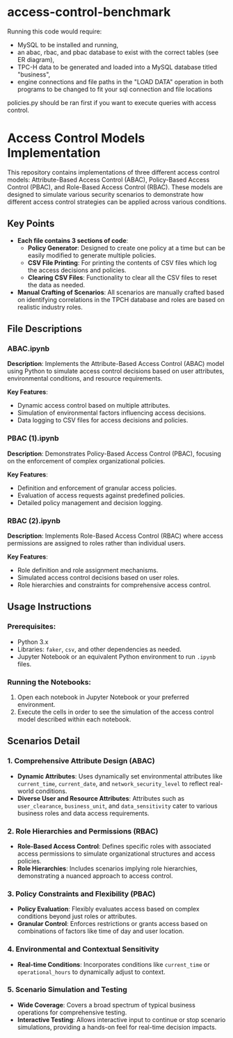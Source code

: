 # access-control-benchmark

Running this code would require:

- MySQL to be installed and running,
- an abac, rbac, and pbac database to exist with the correct tables (see ER diagram),
- TPC-H data to be generated and loaded into a MySQL database titled "business",
- engine connections and file paths in the "LOAD DATA" operation in both programs to be changed to fit your sql connection and file locations

policies.py should be ran first if you want to execute queries with access control. 

# Access Control Models Implementation

This repository contains implementations of three different access control models: Attribute-Based Access Control (ABAC), Policy-Based Access Control (PBAC), and Role-Based Access Control (RBAC). These models are designed to simulate various security scenarios to demonstrate how different access control strategies can be applied across various conditions.

## Key Points
- **Each file contains 3 sections of code**:
  - **Policy Generator**: Designed to create one policy at a time but can be easily modified to generate multiple policies.
  - **CSV File Printing**: For printing the contents of CSV files which log the access decisions and policies.
  - **Clearing CSV Files**: Functionality to clear all the CSV files to reset the data as needed.
- **Manual Crafting of Scenarios**: All scenarios are manually crafted based on identifying correlations in the TPCH database and roles are based on realistic industry roles.

## File Descriptions

### ABAC.ipynb
**Description**: Implements the Attribute-Based Access Control (ABAC) model using Python to simulate access control decisions based on user attributes, environmental conditions, and resource requirements.

**Key Features**:
- Dynamic access control based on multiple attributes.
- Simulation of environmental factors influencing access decisions.
- Data logging to CSV files for access decisions and policies.

### PBAC (1).ipynb
**Description**: Demonstrates Policy-Based Access Control (PBAC), focusing on the enforcement of complex organizational policies.

**Key Features**:
- Definition and enforcement of granular access policies.
- Evaluation of access requests against predefined policies.
- Detailed policy management and decision logging.

### RBAC (2).ipynb
**Description**: Implements Role-Based Access Control (RBAC) where access permissions are assigned to roles rather than individual users.

**Key Features**:
- Role definition and role assignment mechanisms.
- Simulated access control decisions based on user roles.
- Role hierarchies and constraints for comprehensive access control.

## Usage Instructions

### Prerequisites:
- Python 3.x
- Libraries: `faker`, `csv`, and other dependencies as needed.
- Jupyter Notebook or an equivalent Python environment to run `.ipynb` files.

### Running the Notebooks:
1. Open each notebook in Jupyter Notebook or your preferred environment.
2. Execute the cells in order to see the simulation of the access control model described within each notebook.

## Scenarios Detail

### 1. Comprehensive Attribute Design (ABAC)
- **Dynamic Attributes**: Uses dynamically set environmental attributes like `current_time`, `current_date`, and `network_security_level` to reflect real-world conditions.
- **Diverse User and Resource Attributes**: Attributes such as `user_clearance`, `business_unit`, and `data_sensitivity` cater to various business roles and data access requirements.

### 2. Role Hierarchies and Permissions (RBAC)
- **Role-Based Access Control**: Defines specific roles with associated access permissions to simulate organizational structures and access policies.
- **Role Hierarchies**: Includes scenarios implying role hierarchies, demonstrating a nuanced approach to access control.

### 3. Policy Constraints and Flexibility (PBAC)
- **Policy Evaluation**: Flexibly evaluates access based on complex conditions beyond just roles or attributes.
- **Granular Control**: Enforces restrictions or grants access based on combinations of factors like time of day and user location.

### 4. Environmental and Contextual Sensitivity
- **Real-time Conditions**: Incorporates conditions like `current_time` or `operational_hours` to dynamically adjust to context.

### 5. Scenario Simulation and Testing
- **Wide Coverage**: Covers a broad spectrum of typical business operations for comprehensive testing.
- **Interactive Testing**: Allows interactive input to continue or stop scenario simulations, providing a hands-on feel for real-time decision impacts.
